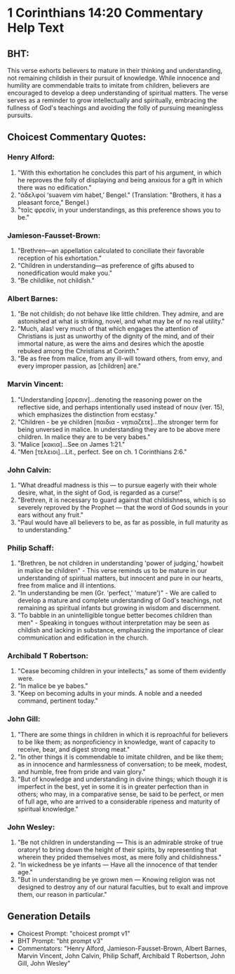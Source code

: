 # 1 Corinthians 14:20 Commentary Help Text

## BHT:
This verse exhorts believers to mature in their thinking and understanding, not remaining childish in their pursuit of knowledge. While innocence and humility are commendable traits to imitate from children, believers are encouraged to develop a deep understanding of spiritual matters. The verse serves as a reminder to grow intellectually and spiritually, embracing the fullness of God's teachings and avoiding the folly of pursuing meaningless pursuits.

## Choicest Commentary Quotes:
### Henry Alford:
1. "With this exhortation he concludes this part of his argument, in which he reproves the folly of displaying and being anxious for a gift in which there was no edification."
2. "ἀδελφοί ‘suavem vim habet,’ Bengel." (Translation: "Brothers, it has a pleasant force," Bengel.)
3. "ταῖς φρεσίν, in your understandings, as this preference shows you to be."

### Jamieson-Fausset-Brown:
1. "Brethren—an appellation calculated to conciliate their favorable reception of his exhortation."
2. "Children in understanding—as preference of gifts abused to nonedification would make you."
3. "Be childlike, not childish."

### Albert Barnes:
1. "Be not childish; do not behave like little children. They admire, and are astonished at what is striking, novel, and what may be of no real utility."
2. "Much, alas! very much of that which engages the attention of Christians is just as unworthy of the dignity of the mind, and of their immortal nature, as were the aims and desires which the apostle rebuked among the Christians at Corinth."
3. "Be as free from malice, from any ill-will toward others, from envy, and every improper passion, as [children] are."

### Marvin Vincent:
1. "Understanding [σρεσιν]...denoting the reasoning power on the reflective side, and perhaps intentionally used instead of nouv (ver. 15), which emphasizes the distinction from ecstasy."
2. "Children - be ye children [παιδια - νηπιαζετε]...the stronger term for being unversed in malice. In understanding they are to be above mere children. In malice they are to be very babes."
3. "Malice [κακια]...See on James 1:21."
4. "Men [τελειοι]...Lit., perfect. See on ch. 1 Corinthians 2:6."

### John Calvin:
1. "What dreadful madness is this — to pursue eagerly with their whole desire, what, in the sight of God, is regarded as a curse!"
2. "Brethren, it is necessary to guard against that childishness, which is so severely reproved by the Prophet — that the word of God sounds in your ears without any fruit."
3. "Paul would have all believers to be, as far as possible, in full maturity as to understanding."

### Philip Schaff:
1. "Brethren, be not children in understanding 'power of judging,' howbeit in malice be children" - This verse reminds us to be mature in our understanding of spiritual matters, but innocent and pure in our hearts, free from malice and ill intentions.
2. "In understanding be men (Gr. 'perfect,' 'mature')" - We are called to develop a mature and complete understanding of God's teachings, not remaining as spiritual infants but growing in wisdom and discernment.
3. "To babble in an unintelligible tongue better becomes children than men" - Speaking in tongues without interpretation may be seen as childish and lacking in substance, emphasizing the importance of clear communication and edification in the church.

### Archibald T Robertson:
1. "Cease becoming children in your intellects," as some of them evidently were.
2. "In malice be ye babes."
3. "Keep on becoming adults in your minds. A noble and a needed command, pertinent today."

### John Gill:
1. "There are some things in children in which it is reproachful for believers to be like them; as nonproficiency in knowledge, want of capacity to receive, bear, and digest strong meat."
2. "In other things it is commendable to imitate children, and be like them; as in innocence and harmlessness of conversation; to be meek, modest, and humble, free from pride and vain glory."
3. "But of knowledge and understanding in divine things; which though it is imperfect in the best, yet in some it is in greater perfection than in others; who may, in a comparative sense, be said to be perfect, or men of full age, who are arrived to a considerable ripeness and maturity of spiritual knowledge."

### John Wesley:
1. "Be not children in understanding — This is an admirable stroke of true oratory! to bring down the height of their spirits, by representing that wherein they prided themselves most, as mere folly and childishness."
2. "In wickedness be ye infants — Have all the innocence of that tender age."
3. "But in understanding be ye grown men — Knowing religion was not designed to destroy any of our natural faculties, but to exalt and improve them, our reason in particular."


## Generation Details
- Choicest Prompt: "choicest prompt v1"
- BHT Prompt: "bht prompt v3"
- Commentators: "Henry Alford, Jamieson-Fausset-Brown, Albert Barnes, Marvin Vincent, John Calvin, Philip Schaff, Archibald T Robertson, John Gill, John Wesley"
